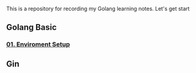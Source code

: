 This is a repository for recording my Golang learning notes.
Let's get start

## Golang Basic

### [01. Enviroment Setup](GoBasic/01_enviroment%20steup.md)


## Gin





